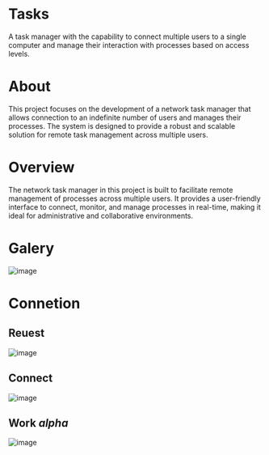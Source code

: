 # Tasks
A task manager with the capability to connect multiple users to a single computer and manage their interaction with processes based on access levels.
# About
This project focuses on the development of a network task manager that allows connection to an indefinite number of users and manages their processes. The system is designed to provide a robust and scalable solution for remote task management across multiple users.

# Overview
The network task manager in this project is built to facilitate remote management of processes across multiple users. It provides a user-friendly interface to connect, monitor, and manage processes in real-time, making it ideal for administrative and collaborative environments.

# Galery 
![image](https://github.com/Abstract-Chief/Tasks/assets/92479577/0f8f1ff3-6ba8-49ed-98c1-75005e23113d)

# Connetion
## Reuest
![image](https://github.com/Abstract-Chief/Tasks/assets/92479577/cfa096f2-cc2f-46f9-b884-a0bd3ab6f663)


## Connect
![image](https://github.com/Abstract-Chief/Tasks/assets/92479577/6810a8b1-b922-4a58-979a-8b156542c451)

## Work *alpha*
![image](https://github.com/Abstract-Chief/Tasks/assets/92479577/0c4ebe23-d482-4be3-8a45-a76b9b16f594)
